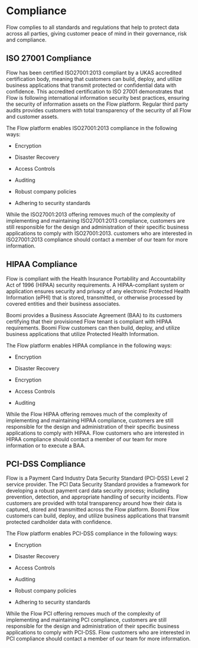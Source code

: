 # Compliance 

<head>
  <meta name="guidename" content="Flow"/>
  <meta name="context" content="GUID-e76eff07-c4a5-426f-b810-ed5c935671fe"/>
</head>


Flow complies to all standards and regulations that help to protect data across all parties, giving customer peace of mind in their governance, risk and compliance.

## ISO 27001 Compliance 

Flow has been certified ISO27001:2013 compliant by a UKAS accredited certification body, meaning that customers can build, deploy, and utilize business applications that transmit protected or confidential data with confidence. This accredited certification to ISO 27001 demonstrates that Flow is following international information security best practices, ensuring the security of information assets on the Flow platform. Regular third party audits provides customers with total transparency of the security of all Flow and customer assets.

The Flow platform enables ISO27001:2013 compliance in the following ways:

-   Encryption

-   Disaster Recovery

-   Access Controls

-   Auditing

-   Robust company policies

-   Adhering to security standards


While the ISO27001:2013 offering removes much of the complexity of implementing and maintaining ISO27001:2013 compliance, customers are still responsible for the design and administration of their specific business applications to comply with ISO27001:2013. customers who are interested in ISO27001:2013 compliance should contact a member of our team for more information.

## HIPAA Compliance 

Flow is compliant with the Health Insurance Portability and Accountability Act of 1996 (HIPAA) security requirements. A HIPAA-compliant system or application ensures security and privacy of any electronic Protected Health Information (ePHI) that is stored, transmitted, or otherwise processed by covered entities and their business associates.

Boomi provides a Business Associate Agreement (BAA) to its customers certifying that their provisioned Flow tenant is compliant with HIPAA requirements. Boomi Flow customers can then build, deploy, and utilize business applications that utilize Protected Health Information.

The Flow platform enables HIPAA compliance in the following ways:

-   Encryption

-   Disaster Recovery

-   Encryption

-   Access Controls

-   Auditing


While the Flow HIPAA offering removes much of the complexity of implementing and maintaining HIPAA compliance, customers are still responsible for the design and administration of their specific business applications to comply with HIPAA. Flow customers who are interested in HIPAA compliance should contact a member of our team for more information or to execute a BAA.



## PCI-DSS Compliance 

Flow is a Payment Card Industry Data Security Standard (PCI-DSS) Level 2 service provider. The PCI Data Security Standard provides a framework for developing a robust payment card data security process; including prevention, detection, and appropriate handling of security incidents. Flow customers are provided with total transparency around how their data is captured, stored and transmitted across the Flow platform. Boomi Flow customers can build, deploy, and utilize business applications that transmit protected cardholder data with confidence.

The Flow platform enables PCI-DSS compliance in the following ways:

-   Encryption

-   Disaster Recovery

-   Access Controls

-   Auditing

-   Robust company policies

-   Adhering to security standards


While the Flow PCI offering removes much of the complexity of implementing and maintaining PCI compliance, customers are still responsible for the design and administration of their specific business applications to comply with PCI-DSS. Flow customers who are interested in PCI compliance should contact a member of our team for more information.